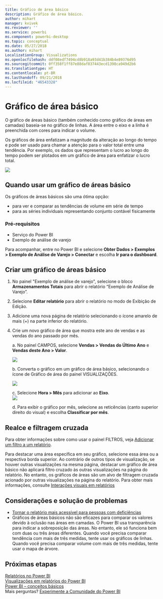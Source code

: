 ```yaml
---
title: Gráfico de área básico
description: Gráfico de área básico.
author: mihart
manager: kvivek
ms.reviewer: ''
ms.service: powerbi
ms.component: powerbi-desktop
ms.topic: conceptual
ms.date: 05/27/2018
ms.author: mihart
LocalizationGroup: Visualizations
ms.openlocfilehash: ddf08edf7494cd8b918a93d41b384b4e89376d95
ms.sourcegitcommit: 0ff358f1ff87e88daf837443ecd1398ca949d2b6
ms.translationtype: HT
ms.contentlocale: pt-BR
ms.lasthandoff: 09/21/2018
ms.locfileid: "46543328"
---
```

# <a name="basic-area-chart"></a>Gráfico de área básico
O gráfico de áreas básico (também conhecido como gráfico de áreas em camadas) baseia-se no gráfico de linhas. A área entre o eixo e a linha é preenchida com cores para indicar o volume. 

Os gráficos de área enfatizam a magnitude da alteração ao longo do tempo e pode ser usado para chamar a atenção para o valor total entre uma tendência. Por exemplo, os dados que representam o lucro ao longo do tempo podem ser plotados em um gráfico de área para enfatizar o lucro total.

![](media/power-bi-visualization-basic-area-chart/powerbi-area-chartnew.png)

## <a name="when-to-use-a-basic-area-chart"></a>Quando usar um gráfico de áreas básico
Os gráficos de áreas básicos são uma ótima opção:

* para ver e comparar as tendências de volume em série de tempo 
* para as séries individuais representando conjunto contável fisicamente

### <a name="prerequisites"></a>Pré-requisitos
 - Serviço do Power BI
 - Exemplo de análise de varejo

Para acompanhar, entre no Power BI e selecione **Obter Dados \> Exemplos \> Exemplo de Análise de Varejo > Conectar** e escolha **Ir para o dashboard**. 

## <a name="create-a-basic-area-chart"></a>Criar um gráfico de áreas básico
 

1. No painel "Exemplo de análise de varejo", selecione o bloco **Armazenamentos Totais** para abrir o relatório “Exemplo de Análise de Varejo”.
2. Selecione **Editar relatório** para abrir o relatório no modo de Exibição de Edição.
3. Adicione uma nova página de relatório selecionando o ícone amarelo de mais (+) na parte inferior do relatório.
4. Crie um novo gráfico de área que mostra este ano de vendas e as vendas do ano passado por mês.
   
   a. No painel CAMPOS, selecione **Vendas \> Vendas do Último Ano** e **Vendas deste Ano > Valor**.

   ![](media/power-bi-visualization-basic-area-chart/power-bi-bar-chart.png)

   b.  Converta o gráfico em um gráfico de área básico, selecionando o ícone de Gráfico de área do painel VISUALIZAÇÕES.

   ![](media/power-bi-visualization-basic-area-chart/convertchart.png)
   
   c.  Selecione **Hora \> Mês** para adicionar ao **Eixo**.   
   ![](media/power-bi-visualization-basic-area-chart/powerbi-area-chartnew.png)
   
   d.  Para exibir o gráfico por mês, selecione as reticências (canto superior direito do visual) e escolha **Classificar por mês**.

## <a name="highlighting-and-cross-filtering"></a>Realce e filtragem cruzada
Para obter informações sobre como usar o painel FILTROS, veja [Adicionar um filtro a um relatório](../power-bi-report-add-filter.md).

Para destacar uma área específica em seu gráfico, selecione essa área ou a respectiva borda superior.  Ao contrário de outros tipos de visualização, se houver outras visualizações na mesma página, destacar um gráfico de área básico não aplicará filtro cruzado às outras visualizações na página do relatório. No entanto, os gráficos de áreas são um alvo de filtragem cruzada acionado por outras visualizações na página do relatório. Para obter mais informações, consulte [Interações visuais em relatórios](../consumer/end-user-interactions.md)


## <a name="considerations-and-troubleshooting"></a>Considerações e solução de problemas   
* [Tornar o relatório mais acessível para pessoas com deficiências](../desktop-accessibility.md)
* Gráficos de áreas básicos não são eficazes para comparar os valores devido à oclusão nas áreas em camadas. O Power BI usa transparência para indicar a sobreposição das áreas. No entanto, ele só funciona bem com duas ou três áreas diferentes. Quando você precisa comparar tendência com mais de três medidas, tente usar os gráficos de linhas. Quando você precisa comparar volume com mais de três medidas, tente usar o mapa de árvore.

## <a name="next-steps"></a>Próximas etapas
[Relatórios no Power BI](../consumer/end-user-reports.md)  
[Visualizações em relatórios do Power BI](power-bi-report-visualizations.md)  
[Power BI – conceitos básicos](../consumer/end-user-basic-concepts.md)  
Mais perguntas? [Experimente a Comunidade do Power BI](http://community.powerbi.com/)

